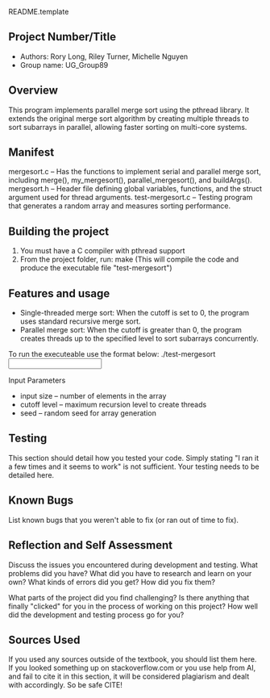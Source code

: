 README.template

## Project Number/Title 

* Authors: Rory Long, Riley Turner, Michelle Nguyen
* Group name: UG_Group89

## Overview

This program implements parallel merge sort using the pthread library. 
It extends the original merge sort algorithm by creating multiple threads to sort subarrays in parallel, 
allowing faster sorting on multi-core systems. 

## Manifest

mergesort.c – Has the functions to implement serial and parallel merge sort, including merge(), my_mergesort(), parallel_mergesort(), and buildArgs().
mergesort.h – Header file defining global variables, functions, and the struct argument used for thread arguments.
test-mergesort.c – Testing program that generates a random array and measures sorting performance.

## Building the project

1. You must have a C compiler with pthread support
2. From the project folder, run: make (This will compile the code and produce the executable file "test-mergesort")

## Features and usage

- Single-threaded merge sort: When the cutoff is set to 0, the program uses standard recursive merge sort.
- Parallel merge sort: When the cutoff is greater than 0, the program creates threads up to the specified level to sort subarrays concurrently.

To run the executeable use the format below:
./test-mergesort <input size> <cutoff level> <seed>

Input Parameters 
- input size – number of elements in the array
- cutoff level – maximum recursion level to create threads
- seed – random seed for array generation

## Testing

This section should detail how you tested your code. Simply stating "I ran
it a few times and it seems to work" is not sufficient. Your testing needs
to be detailed here.

## Known Bugs

List known bugs that you weren't able to fix (or ran out of time to fix).

## Reflection and Self Assessment

Discuss the issues you encountered during development and testing. What
problems did you have? What did you have to research and learn on your own?
What kinds of errors did you get? How did you fix them?

What parts of the project did you find challenging? Is there anything that
finally "clicked" for you in the process of working on this project? How well
did the development and testing process go for you?

## Sources Used

If you used any sources outside of the textbook, you should list them here. 
If you looked something up on stackoverflow.com or you use help from AI, and 
fail to cite it in this section, it will be considered plagiarism and dealt 
with accordingly. So be safe CITE!
